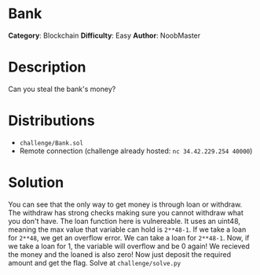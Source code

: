 # Bank

**Category**: Blockchain **Difficulty**: Easy **Author**: NoobMaster

# Description

Can you steal the bank's money?

# Distributions 

- `challenge/Bank.sol`
- Remote connection (challenge already hosted: `nc 34.42.229.254 40000`)

# Solution

You can see that the only way to get money is through loan or withdraw. The withdraw has strong checks making sure you cannot withdraw what you don't have. The loan function here is vulnereable. It uses an uint48, meaning the max value that variable can hold is `2**48-1`. If we take a loan for `2**48`, we get an overflow error. We can take a loan for `2**48-1`. Now, if we take a loan for 1, the variable will overflow and be 0 again! We recieved the money and the loaned is also zero! Now just deposit the required amount and get the flag. Solve at `challenge/solve.py`

